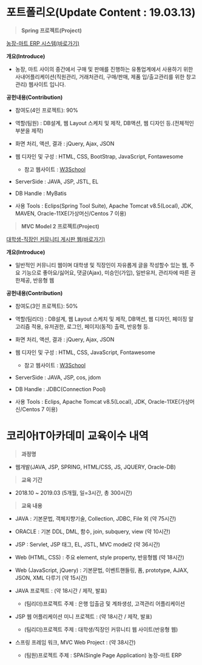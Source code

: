 # 포트폴리오(Update Content : 19.03.13)

>**Spring 프로젝트(Project)**

[농장-마트 ERP 시스템(바로가기)](https://github.com/teddyray91/serpproject/tree/master/Spring_Project)

**개요(Introduce)**
  * 농장, 마트 사이의 중간에서 구매 및 판매를 진행하는 유통업계에서 사용하기 위한 사내어플리케이션(직원관리, 거래처관리, 구매/판매, 제품 입/출고관리를 위한 창고관리) 웹사이트 입니다.
  
**공헌내용(Contribution)**
  - 참여도(4인 프로젝트): 90%
  
  - 역할(팀원) : DB설계, 웹 Layout 스케치 및 제작, DB액션, 웹 디자인 등.(전체적인 부분을 제작)
  
  - 화면 처리, 액션, 결과 : jQuery, Ajax, JSON
  
  - 웹 디자인 및 구성 : HTML, CSS, BootStrap, JavaScript, Fontawesome
     * 참고 웹사이트  : [W3School](https://www.w3schools.com)
     
  - ServerSide : JAVA, JSP, JSTL, EL
  
  - DB Handle : MyBatis
  
  - 사용 Tools : Eclips(Spring Tool Suite), Apache Tomcat v8.5(Local), JDK, MAVEN, Oracle-11XE(가상머신/Centos 7 이용)
  
>**MVC Model 2 프로젝트(Project)**

[대학생-직장인 커뮤니티 게시판 웹(바로가기)](https://github.com/teddyray91/jspproject/tree/master/JSP_miniProject)

**개요(Introduce)**
  * 일반적인 커뮤니티 웹이며 대학생 및 직장인이 자유롭게 글을 작성할수 있는 웹, 주요 기능으로 좋아요/싫어요, 댓글(Ajax), 미승인(가입), 일반유저, 관리자에 따른 권한제공, 반응형 웹
  
**공헌내용(Contribution)**
  - 참여도(3인 프로젝트): 50%
  
  - 역할(팀리더) : DB설계, 웹 Layout 스케치 및 제작, DB액션, 웹 디자인, 페이징 알고리즘 적용, 유저권한, 로그인, 페이지(동적) 출력, 반응형 등.
  
  - 화면 처리, 액션, 결과 : jQuery, Ajax, JSON
  
  - 웹 디자인 및 구성 : HTML, CSS, JavaScript, Fontawesome
     * 참고 웹사이트  : [W3School](https://www.w3schools.com)
     
  - ServerSide : JAVA, JSP, cos, jdom
  
  - DB Handle : JDBC(Connection Pool)
  
  - 사용 Tools : Eclips, Apache Tomcat v8.5(Local), JDK, Oracle-11XE(가상머신/Centos 7 이용)
  

# 코리아IT아카데미 교육이수 내역

>**과정명**

  - 웹개발(JAVA, JSP, SPRING, HTML/CSS, JS, JQUERY, Oracle-DB)

>**교육 기간**

  - 2018.10 ~ 2019.03 (5개월, 일=3시간, 총 300시간)

>**교육 내용**

  - JAVA : 기본문법, 객체지향기술, Collection, JDBC, File 외 (약 75시간)

  - ORACLE : 기본 DDL, DML,  함수, join, subquery, view (약 10시간)

  - JSP : Servlet, JSP 태그,  EL, JSTL,  MVC model2 (약 36시간)

  - Web (HTML, CSS) : 주요 element, style property, 반응형웹 (약 18시간)

  - Web (JavaScript, jQuery) : 기본문법, 이벤트핸들링, 폼, prototype, AJAX, JSON, XML 다루기 (약 15시간)
  
  - JAVA 프로젝트 : (약 18시간 / 제작, 발표)
    * (팀리더)프로젝트 주제 : 은행 입출금 및 계좌생성, 고객관리 어플리케이션
  - JSP 웹 어플리케이션 미니 프로젝트 : (약 18시간 / 제작, 발표)
    * (팀리더)프로젝트 주제 : 대학생/직장인 커뮤니티 웹 사이트(반응형 웹)
  - 스프링 프레임 워크, MVC Web Project : (약 38시간)
    * (팀원)프로젝트 주제 : SPA(Single Page Application) 농장-마트 ERP
